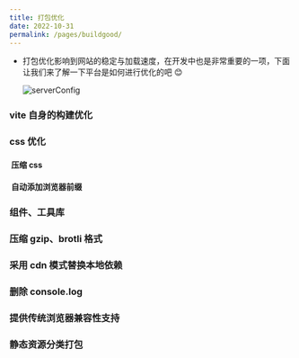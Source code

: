 ```yaml
---
title: 打包优化
date: 2022-10-31
permalink: /pages/buildgood/
---
```


- 打包优化影响到网站的稳定与加载速度，在开发中也是非常重要的一项，下面让我们来了解一下平台是如何进行优化的吧 😊

  ![serverConfig](~@alias/img/watermarks/buildgood.jpg)

### vite 自身的构建优化 ​

### css 优化

#### ​ 压缩 css

#### ​ 自动添加浏览器前缀

### 组件、工具库

### 压缩 gzip、brotli 格式

### 采用 cdn 模式替换本地依赖

### 删除 console.log

### 提供传统浏览器兼容性支持

### 静态资源分类打包
